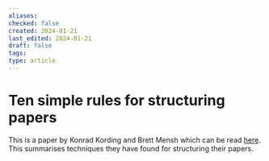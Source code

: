 ```yaml
---
aliases: 
checked: false
created: 2024-01-21
last_edited: 2024-01-21
draft: false
tags: 
type: article
---
```

# Ten simple rules for structuring papers

This is a paper by Konrad Kording and Brett Mensh which can be read [here](https://www.biorxiv.org/content/10.1101/088278v5.full). This summarises techniques they have found for structuring their papers.